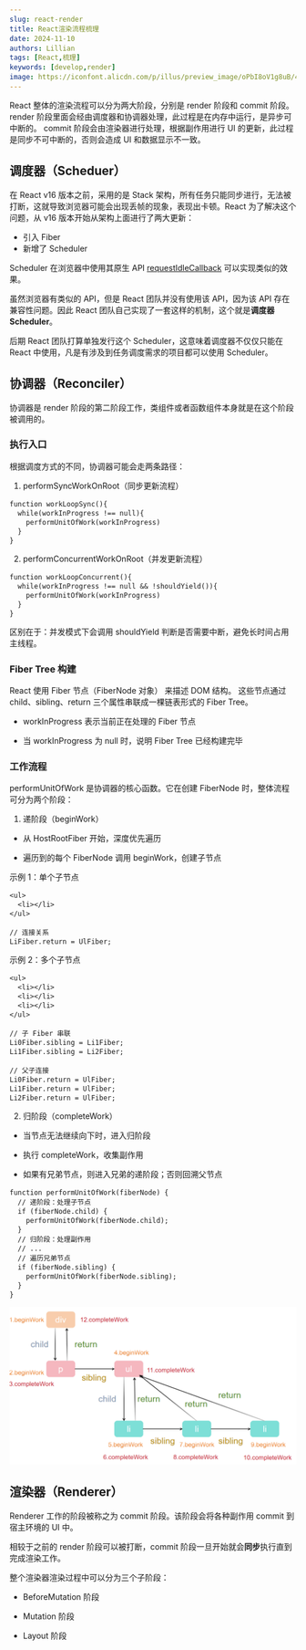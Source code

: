 ```yaml
---
slug: react-render
title: React渲染流程梳理
date: 2024-11-10
authors: Lillian
tags: [React,梳理]
keywords: [develop,render]
image: https://iconfont.alicdn.com/p/illus/preview_image/oPbI8oV1g8uB/4731734d-a317-41db-b888-6340b96fcbe4.png
---
```


React 整体的渲染流程可以分为两大阶段，分别是 render 阶段和 commit 阶段。
render 阶段里面会经由调度器和协调器处理，此过程是在内存中运行，是异步可中断的。
commit 阶段会由渲染器进行处理，根据副作用进行 UI 的更新，此过程是同步不可中断的，否则会造成 UI 和数据显示不一致。

<!-- truncate -->

## 调度器（Scheduer）

在 React v16 版本之前，采用的是 Stack 架构，所有任务只能同步进行，无法被打断，这就导致浏览器可能会出现丢帧的现象，表现出卡顿。React 为了解决这个问题，从 v16 版本开始从架构上面进行了两大更新：
- 引入 Fiber
- 新增了 Scheduler

Scheduler 在浏览器中使用其原生 API [requestIdleCallback](https://developer.mozilla.org/zh-CN/docs/Web/API/Window/requestIdleCallback) 可以实现类似的效果。

虽然浏览器有类似的 API，但是 React 团队并没有使用该 API，因为该 API 存在兼容性问题。因此 React 团队自己实现了一套这样的机制，这个就是**调度器 Scheduler**。

后期 React 团队打算单独发行这个 Scheduler，这意味着调度器不仅仅只能在 React 中使用，凡是有涉及到任务调度需求的项目都可以使用 Scheduler。

## 协调器（Reconciler）

协调器是 render 阶段的第二阶段工作，类组件或者函数组件本身就是在这个阶段被调用的。

### 执行入口

根据调度方式的不同，协调器可能会走两条路径：

1. performSyncWorkOnRoot（同步更新流程）
```
function workLoopSync(){
  while(workInProgress !== null){
    performUnitOfWork(workInProgress)
  }
}
```

2. performConcurrentWorkOnRoot（并发更新流程）
```
function workLoopConcurrent(){
  while(workInProgress !== null && !shouldYield()){
    performUnitOfWork(workInProgress)
  }
}
```
区别在于：并发模式下会调用 shouldYield 判断是否需要中断，避免长时间占用主线程。

### Fiber Tree 构建

React 使用 Fiber 节点（FiberNode 对象） 来描述 DOM 结构。
这些节点通过 child、sibling、return 三个属性串联成一棵链表形式的 Fiber Tree。

- workInProgress 表示当前正在处理的 Fiber 节点

- 当 workInProgress 为 null 时，说明 Fiber Tree 已经构建完毕

### 工作流程

performUnitOfWork 是协调器的核心函数。它在创建 FiberNode 时，整体流程可分为两个阶段：

1. 递阶段（beginWork）

- 从 HostRootFiber 开始，深度优先遍历

- 遍历到的每个 FiberNode 调用 beginWork，创建子节点

示例 1：单个子节点
```
<ul>
  <li></li>
</ul>

// 连接关系
LiFiber.return = UlFiber;
```

示例 2：多个子节点
```
<ul>
  <li></li>
  <li></li>
  <li></li>
</ul>

// 子 Fiber 串联
Li0Fiber.sibling = Li1Fiber;
Li1Fiber.sibling = Li2Fiber;

// 父子连接
Li0Fiber.return = UlFiber;
Li1Fiber.return = UlFiber;
Li2Fiber.return = UlFiber;
```

2. 归阶段（completeWork）

- 当节点无法继续向下时，进入归阶段

- 执行 completeWork，收集副作用

- 如果有兄弟节点，则进入兄弟的递阶段；否则回溯父节点

```
function performUnitOfWork(fiberNode) {
  // 递阶段：处理子节点
  if (fiberNode.child) {
    performUnitOfWork(fiberNode.child);
  }
  // 归阶段：处理副作用
  // ...
  // 遍历兄弟节点
  if (fiberNode.sibling) {
    performUnitOfWork(fiberNode.sibling);
  }
}
```

![链表图](../../static/img/blog/react-render1.png)

## 渲染器（Renderer）

Renderer 工作的阶段被称之为 commit 阶段。该阶段会将各种副作用 commit 到宿主环境的 UI 中。

相较于之前的 render 阶段可以被打断，commit 阶段一旦开始就会**同步**执行直到完成渲染工作。

整个渲染器渲染过程中可以分为三个子阶段：

- BeforeMutation 阶段

- Mutation 阶段

- Layout 阶段

